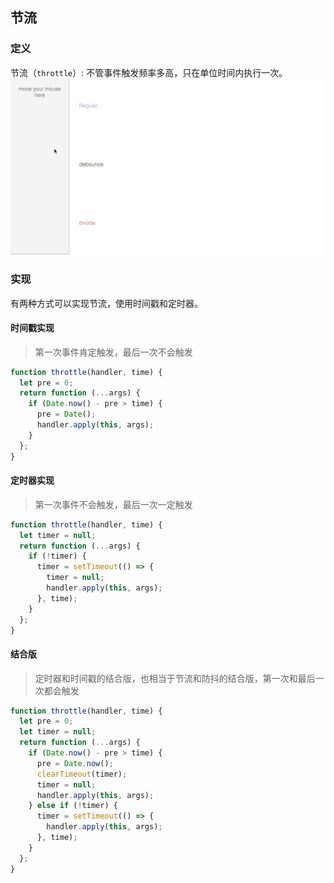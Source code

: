 ## 节流

### 定义

节流（`throttle`）: 不管事件触发频率多高，只在单位时间内执行一次。
![debounce-throttle](./assets/debounce-throttle.gif)

### 实现

有两种方式可以实现节流，使用时间戳和定时器。

#### 时间戳实现

> 第一次事件肯定触发，最后一次不会触发

```js
function throttle(handler, time) {
  let pre = 0;
  return function (...args) {
    if (Date.now() - pre > time) {
      pre = Date();
      handler.apply(this, args);
    }
  };
}
```

#### 定时器实现

> 第一次事件不会触发，最后一次一定触发

```js
function throttle(handler, time) {
  let timer = null;
  return function (...args) {
    if (!timer) {
      timer = setTimeout(() => {
        timer = null;
        handler.apply(this, args);
      }, time);
    }
  };
}
```

#### 结合版

> 定时器和时间戳的结合版，也相当于节流和防抖的结合版，第一次和最后一次都会触发

```js
function throttle(handler, time) {
  let pre = 0;
  let timer = null;
  return function (...args) {
    if (Date.now() - pre > time) {
      pre = Date.now();
      clearTimeout(timer);
      timer = null;
      handler.apply(this, args);
    } else if (!timer) {
      timer = setTimeout(() => {
        handler.apply(this, args);
      }, time);
    }
  };
}
```
